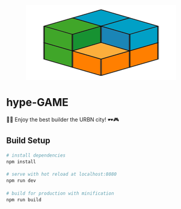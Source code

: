<p align="center">
  <img width="400" height="200" src="https://raw.githubusercontent.com/TheURBN/hype-game/master/src/assets/img/urbn_logo.png">
</p>

# hype-GAME

🐖💨 Enjoy the best builder the URBN city! 🕶🎮

## Build Setup

``` bash
# install dependencies
npm install

# serve with hot reload at localhost:8080
npm run dev

# build for production with minification
npm run build
```

